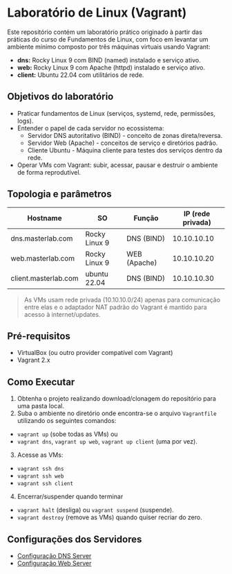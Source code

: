 # Laboratório de Linux (Vagrant)

Este repositório contém um laboratório prático originado à partir das práticas do curso de Fundamentos de Linux, com foco em levantar um ambiente mínimo composto por três máquinas virtuais usando Vagrant:

- **dns:** Rocky Linux 9 com BIND (named) instalado e serviço ativo.
- **web:** Rocky Linux 9 com Apache (httpd) instalado e serviço ativo.
- **client:** Ubuntu 22.04 com utilitários de rede.

## Objetivos do laboratório

- Praticar fundamentos de Linux (serviços, systemd, rede, permissões, logs).
- Entender o papel de cada servidor no ecossistema:
  - Servidor DNS autoritativo (BIND) - conceito de zonas direta/reversa.
  - Servidor Web (Apache) - conceitos de serviço e diretórios padrão.
  - Cliente Ubuntu - Máquina cliente para testes dos serviços dentro da rede.
- Operar VMs com Vagrant: subir, acessar, pausar e destruir o ambiente de forma reprodutível.

## Topologia e parâmetros

| Hostname              | SO            | Função        | IP (rede privada) |
| --------------------- | ------------- | ------------- | ----------------- |
| dns.masterlab.com     | Rocky Linux 9 | DNS (BIND)    | 10.10.10.10       |
| web.masterlab.com     | Rocky Linux 9 | WEB (Apache)  | 10.10.10.20       |
| client.masterlab.com  | ubuntu 22.04  | DNS (BIND)    | 10.10.10.30       |

> As VMs usam rede privada (10.10.10.0/24) apenas para comunicação entre elas e o adaptador NAT padrão do Vagrant é mantido para acesso à internet/updates.

## Pré-requisitos

- VirtualBox (ou outro provider compatível com Vagrant)
- Vagrant 2.x

## Como Executar

1. Obtenha o projeto realizando download/clonagem do repositório para uma pasta local.
2. Suba o ambiente no diretório onde encontra-se o arquivo ```Vagrantfile``` utilizando os seguintes comandos:
  - ```vagrant up``` (sobe todas as VMs) ou
  - ```vagrant dns```, ```vagrant up web```, ```vagrant up client``` (uma por vez).
3. Acesse as VMs:
  -  ```vagrant ssh dns```
  -  ```vagrant ssh web```
  -  ```vagrant ssh client```
4. Encerrar/suspender quando terminar
  - ```vagrant halt``` (desliga) ou ```vagrant suspend``` (suspende).
  - ```vagrant destroy``` (remove as VMs) quando quiser recriar do zero.

## Configurações dos Servidores

- [Configuração DNS Server](docs/DNSSERVER.MD)
- [Configuração Web Server](docs/WEBSERVER.MD)